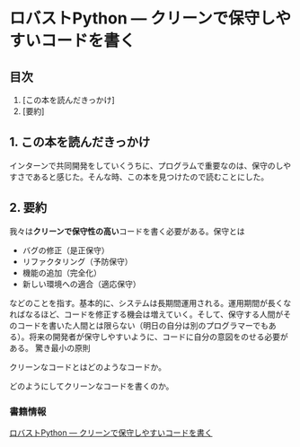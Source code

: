 # ロバストPython ― クリーンで保守しやすいコードを書く

## 目次
1. [この本を読んだきっかけ]
2. [要約]

## 1. この本を読んだきっかけ
インターンで共同開発をしていくうちに、プログラムで重要なのは、保守のしやすさであると感じた。そんな時、この本を見つけたので読むことにした。

## 2. 要約
我々は**クリーンで保守性の高い**コードを書く必要がある。保守とは
- バグの修正（是正保守）
- リファクタリング（予防保守）
- 機能の追加（完全化）
- 新しい環境への適合（適応保守）

などのことを指す。基本的に、システムは長期間運用される。運用期間が長くなればなるほど、コードを修正する機会は増えていく。そして、保守する人間がそのコードを書いた人間とは限らない（明日の自分は別のプログラマーでもある）。将来の開発者が保守しやすいように、コードに自分の意図をのせる必要がある。
驚き最小の原則

クリーンなコードとはどのようなコードか。

どのようにしてクリーンなコードを書くのか。


### 書籍情報
[ロバストPython ― クリーンで保守しやすいコードを書く](https://www.oreilly.co.jp/books/9784814400171/)